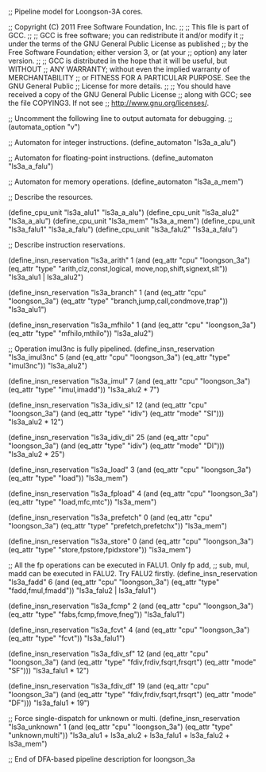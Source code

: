 ;; Pipeline model for Loongson-3A cores.

;; Copyright (C) 2011 Free Software Foundation, Inc.
;;
;; This file is part of GCC.
;;
;; GCC is free software; you can redistribute it and/or modify it
;; under the terms of the GNU General Public License as published
;; by the Free Software Foundation; either version 3, or (at your
;; option) any later version.
;;
;; GCC is distributed in the hope that it will be useful, but WITHOUT
;; ANY WARRANTY; without even the implied warranty of MERCHANTABILITY
;; or FITNESS FOR A PARTICULAR PURPOSE.  See the GNU General Public
;; License for more details.
;;
;; You should have received a copy of the GNU General Public License
;; along with GCC; see the file COPYING3.  If not see
;; <http://www.gnu.org/licenses/>.

;; Uncomment the following line to output automata for debugging.
;; (automata_option "v")

;; Automaton for integer instructions.
(define_automaton "ls3a_a_alu")

;; Automaton for floating-point instructions.
(define_automaton "ls3a_a_falu")

;; Automaton for memory operations.
(define_automaton "ls3a_a_mem")

;; Describe the resources.

(define_cpu_unit "ls3a_alu1" "ls3a_a_alu")
(define_cpu_unit "ls3a_alu2" "ls3a_a_alu")
(define_cpu_unit "ls3a_mem" "ls3a_a_mem")
(define_cpu_unit "ls3a_falu1" "ls3a_a_falu")
(define_cpu_unit "ls3a_falu2" "ls3a_a_falu")

;; Describe instruction reservations.

(define_insn_reservation "ls3a_arith" 1
  (and (eq_attr "cpu" "loongson_3a")
       (eq_attr "type" "arith,clz,const,logical,
                        move,nop,shift,signext,slt"))
  "ls3a_alu1 | ls3a_alu2")

(define_insn_reservation "ls3a_branch" 1
  (and (eq_attr "cpu" "loongson_3a")
       (eq_attr "type" "branch,jump,call,condmove,trap"))
  "ls3a_alu1")

(define_insn_reservation "ls3a_mfhilo" 1
  (and (eq_attr "cpu" "loongson_3a")
       (eq_attr "type" "mfhilo,mthilo"))
  "ls3a_alu2")

;; Operation imul3nc is fully pipelined.
(define_insn_reservation "ls3a_imul3nc" 5
  (and (eq_attr "cpu" "loongson_3a")
       (eq_attr "type" "imul3nc"))
  "ls3a_alu2")
 
(define_insn_reservation "ls3a_imul" 7
  (and (eq_attr "cpu" "loongson_3a")
       (eq_attr "type" "imul,imadd"))
  "ls3a_alu2 * 7")
 
(define_insn_reservation "ls3a_idiv_si" 12
  (and (eq_attr "cpu" "loongson_3a")
       (and (eq_attr "type" "idiv")
            (eq_attr "mode" "SI")))
  "ls3a_alu2 * 12")

(define_insn_reservation "ls3a_idiv_di" 25
  (and (eq_attr "cpu" "loongson_3a")
       (and (eq_attr "type" "idiv")
            (eq_attr "mode" "DI")))
  "ls3a_alu2 * 25")

(define_insn_reservation "ls3a_load" 3
  (and (eq_attr "cpu" "loongson_3a")
       (eq_attr "type" "load"))
  "ls3a_mem")
 
(define_insn_reservation "ls3a_fpload" 4
  (and (eq_attr "cpu" "loongson_3a")
       (eq_attr "type" "load,mfc,mtc"))
  "ls3a_mem")

(define_insn_reservation "ls3a_prefetch" 0
  (and (eq_attr "cpu" "loongson_3a")
       (eq_attr "type" "prefetch,prefetchx"))
  "ls3a_mem")
 
(define_insn_reservation "ls3a_store" 0
  (and (eq_attr "cpu" "loongson_3a")
       (eq_attr "type" "store,fpstore,fpidxstore"))
  "ls3a_mem")

;; All the fp operations can be executed in FALU1.  Only fp add,
;; sub, mul, madd can be executed in FALU2.  Try FALU2 firstly.
(define_insn_reservation "ls3a_fadd" 6
  (and (eq_attr "cpu" "loongson_3a")
       (eq_attr "type" "fadd,fmul,fmadd"))
  "ls3a_falu2 | ls3a_falu1")

(define_insn_reservation "ls3a_fcmp" 2
  (and (eq_attr "cpu" "loongson_3a")
       (eq_attr "type" "fabs,fcmp,fmove,fneg"))
  "ls3a_falu1")

(define_insn_reservation "ls3a_fcvt" 4
  (and (eq_attr "cpu" "loongson_3a")
       (eq_attr "type" "fcvt"))
  "ls3a_falu1")

(define_insn_reservation "ls3a_fdiv_sf" 12
  (and (eq_attr "cpu" "loongson_3a")
       (and (eq_attr "type" "fdiv,frdiv,fsqrt,frsqrt")
            (eq_attr "mode" "SF")))
  "ls3a_falu1 * 12")
 
(define_insn_reservation "ls3a_fdiv_df" 19
  (and (eq_attr "cpu" "loongson_3a")
       (and (eq_attr "type" "fdiv,frdiv,fsqrt,frsqrt")
            (eq_attr "mode" "DF")))
  "ls3a_falu1 * 19")

;; Force single-dispatch for unknown or multi.
(define_insn_reservation "ls3a_unknown" 1
  (and (eq_attr "cpu" "loongson_3a")
       (eq_attr "type" "unknown,multi"))
  "ls3a_alu1 + ls3a_alu2 + ls3a_falu1 + ls3a_falu2 + ls3a_mem")

;; End of DFA-based pipeline description for loongson_3a
